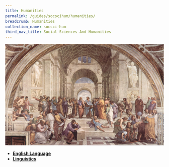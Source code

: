 ```yaml
---
title: Humanities
permalink: /guides/socscihum/humanities/
breadcrumb: Humanities
collection_name: socsci-hum
third_nav_title: Social Sciences And Humanities
---
```

<img src="/images/category/humanities.jpg" alt="humanities banner" style="width:800px;" />

* [**English Language**](/guides/socscihum/humanities/english-language)
* [**Linguistics**](/guides/socscihum/humanities/linguistics)